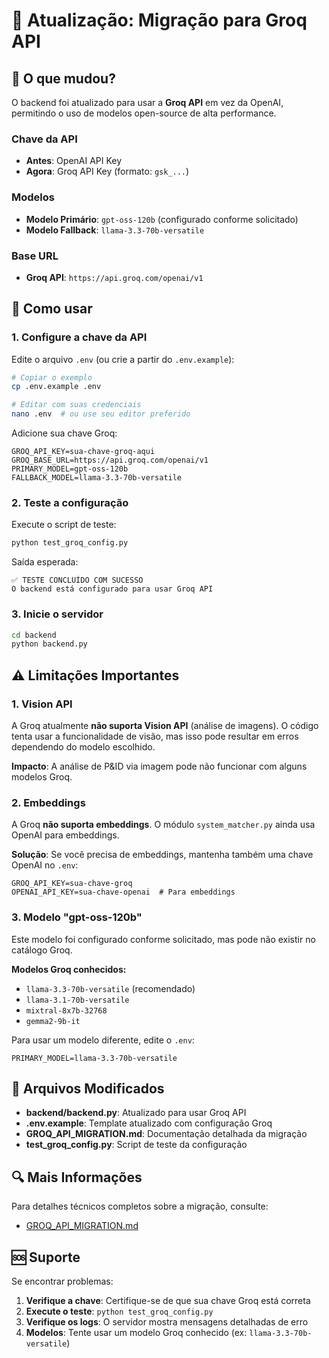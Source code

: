 # 🔄 Atualização: Migração para Groq API

## 📌 O que mudou?

O backend foi atualizado para usar a **Groq API** em vez da OpenAI, permitindo o uso de modelos open-source de alta performance.

### Chave da API
- **Antes**: OpenAI API Key
- **Agora**: Groq API Key (formato: `gsk_...`)

### Modelos
- **Modelo Primário**: `gpt-oss-120b` (configurado conforme solicitado)
- **Modelo Fallback**: `llama-3.3-70b-versatile`

### Base URL
- **Groq API**: `https://api.groq.com/openai/v1`

## 🚀 Como usar

### 1. Configure a chave da API

Edite o arquivo `.env` (ou crie a partir do `.env.example`):

```bash
# Copiar o exemplo
cp .env.example .env

# Editar com suas credenciais
nano .env  # ou use seu editor preferido
```

Adicione sua chave Groq:

```env
GROQ_API_KEY=sua-chave-groq-aqui
GROQ_BASE_URL=https://api.groq.com/openai/v1
PRIMARY_MODEL=gpt-oss-120b
FALLBACK_MODEL=llama-3.3-70b-versatile
```

### 2. Teste a configuração

Execute o script de teste:

```bash
python test_groq_config.py
```

Saída esperada:
```
✅ TESTE CONCLUÍDO COM SUCESSO
O backend está configurado para usar Groq API
```

### 3. Inicie o servidor

```bash
cd backend
python backend.py
```

## ⚠️ Limitações Importantes

### 1. Vision API
A Groq atualmente **não suporta Vision API** (análise de imagens). O código tenta usar a funcionalidade de visão, mas isso pode resultar em erros dependendo do modelo escolhido.

**Impacto**: A análise de P&ID via imagem pode não funcionar com alguns modelos Groq.

### 2. Embeddings
A Groq **não suporta embeddings**. O módulo `system_matcher.py` ainda usa OpenAI para embeddings.

**Solução**: Se você precisa de embeddings, mantenha também uma chave OpenAI no `.env`:

```env
GROQ_API_KEY=sua-chave-groq
OPENAI_API_KEY=sua-chave-openai  # Para embeddings
```

### 3. Modelo "gpt-oss-120b"
Este modelo foi configurado conforme solicitado, mas pode não existir no catálogo Groq.

**Modelos Groq conhecidos:**
- `llama-3.3-70b-versatile` (recomendado)
- `llama-3.1-70b-versatile`
- `mixtral-8x7b-32768`
- `gemma2-9b-it`

Para usar um modelo diferente, edite o `.env`:

```env
PRIMARY_MODEL=llama-3.3-70b-versatile
```

## 📁 Arquivos Modificados

- **backend/backend.py**: Atualizado para usar Groq API
- **.env.example**: Template atualizado com configuração Groq
- **GROQ_API_MIGRATION.md**: Documentação detalhada da migração
- **test_groq_config.py**: Script de teste da configuração

## 🔍 Mais Informações

Para detalhes técnicos completos sobre a migração, consulte:
- [GROQ_API_MIGRATION.md](GROQ_API_MIGRATION.md)

## 🆘 Suporte

Se encontrar problemas:

1. **Verifique a chave**: Certifique-se de que sua chave Groq está correta
2. **Execute o teste**: `python test_groq_config.py`
3. **Verifique os logs**: O servidor mostra mensagens detalhadas de erro
4. **Modelos**: Tente usar um modelo Groq conhecido (ex: `llama-3.3-70b-versatile`)
